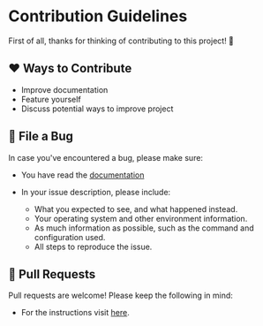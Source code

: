 # Contribution Guidelines

First of all, thanks for thinking of contributing to this project! 👏

## ❤️ Ways to Contribute

- Improve documentation
- Feature yourself
- Discuss potential ways to improve project

## 🐛 File a Bug

In case you've encountered a bug, please make sure:

- You have read the [documentation](https://github.com/iiitv/hacktoberfest21-flutter-gdsc-iiitv/blob/main/README.md) 

- In your issue description, please include:
  - What you expected to see, and what happened instead.
  - Your operating system and other environment information.
  - As much information as possible, such as the command and configuration used.
  - All steps to reproduce the issue.

## 🎁 Pull Requests

Pull requests are welcome! Please keep the following in mind:

- For the instructions visit [here](https://github.com/iiitv/hacktoberfest21-flutter-gdsc-iiitv/blob/main/README.md).
